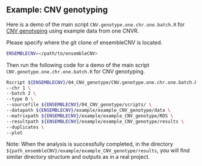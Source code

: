## Example: CNV genotyping

Here is a demo of the main script `CNV.genotype.one.chr.one.batch.R` for [CNV genotyping](https://github.com/HaoKeLab/ensembleCNV#4-cnv-genotyping-for-each-cnvr) using example data from one CNVR.

Please specify where the git clone of ensembleCNV is located.
```sh
ENSEMBLECNV=</path/to/ensembleCNV>
```

Then run the following code for a demo of the main script `CNV.genotype.one.chr.one.batch.R` for CNV genotyping.
```sh
Rscript ${ENSEMBLECNV}/04_CNV_genotype/CNV.genotype.one.chr.one.batch.R \
--chr 1 \
--batch 2 \
--type 0 \
--sourcefile ${ENSEMBLECNV}/04_CNV_genotype/scripts/ \
--datapath ${ENSEMBLECNV}/example/example_CNV_genotype/data \
--matrixpath ${ENSEMBLECNV}/example/example_CNV_genotype/RDS \
--resultpath ${ENSEMBLECNV}/example/example_CNV_genotype/results \
--duplicates \
--plot
```

Note: When the analysis is successfully completed, in the directory `${path_ensembleCNV}/example/example_CNV_genotype/results`, you will find similar directory structure and outputs as in a real project.

